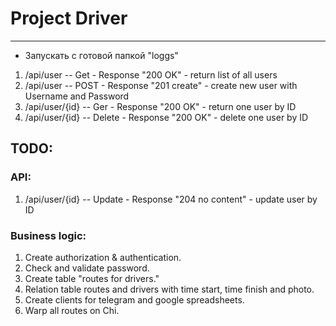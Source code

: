 # Project Driver
--------------

* Запускать с готовой папкой "loggs"

1. /api/user      -- Get    - Response "200 OK"     - return list of all users
2. /api/user      -- POST   - Response "201 create" - create new user with Username and Password
3. /api/user/{id} -- Ger    - Response "200 OK"     - return one user by ID
4. /api/user/{id} -- Delete - Response "200 OK"     - delete one user by ID   

## TODO:
### API:
1. /api/user/{id} -- Update - Response "204 no content" - update user by ID

### Business logic:
1. Create authorization & authentication.
2. Check and validate password.
3. Create table "routes for drivers."
4. Relation table routes and drivers with time start, time finish and photo.
5. Create clients for telegram and google spreadsheets.
6. Warp all routes on Chi.
